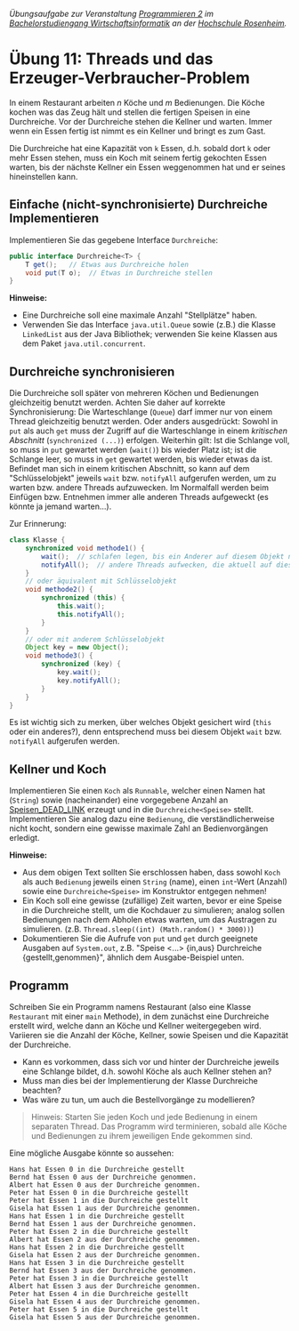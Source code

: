 _Übungsaufgabe zur Veranstaltung [Programmieren 2](https://hsro-wif-prg2.github.io) im [Bachelorstudiengang Wirtschaftsinformatik](https://www.fh-rosenheim.de/technik/informatik-mathematik/wirtschaftsinformatik-bachelor/) an der [Hochschule Rosenheim](http://www.fh-rosenheim.de)._


# Übung 11: Threads und das Erzeuger-Verbraucher-Problem

In einem Restaurant arbeiten *n* Köche und *m* Bedienungen.
Die Köche kochen was das Zeug hält und stellen die fertigen Speisen in eine Durchreiche.
Vor der Durchreiche stehen die Kellner und warten.
Immer wenn ein Essen fertig ist nimmt es ein Kellner und bringt es zum Gast. 

Die Durchreiche hat eine Kapazität von `k` Essen, d.h. sobald dort `k` oder mehr Essen stehen, muss ein Koch mit seinem fertig gekochten Essen warten, bis der nächste Kellner ein Essen weggenommen hat und er seines hineinstellen kann.


## Einfache (nicht-synchronisierte) Durchreiche Implementieren

Implementieren Sie das gegebene Interface `Durchreiche`:

```java
public interface Durchreiche<T> {
    T get();   // Etwas aus Durchreiche holen  
    void put(T o);  // Etwas in Durchreiche stellen
}
```

**Hinweise:**

- Eine Durchreiche soll eine maximale Anzahl "Stellplätze" haben.
- Verwenden Sie das Interface `java.util.Queue` sowie (z.B.) die Klasse `LinkedList` aus der Java Bibliothek; verwenden Sie keine Klassen aus dem Paket `java.util.concurrent`.


## Durchreiche synchronisieren

Die Durchreiche soll später von mehreren Köchen und Bedienungen gleichzeitig benutzt werden.
Achten Sie daher auf korrekte Synchronisierung: Die Warteschlange (`Queue`) darf immer nur von einem Thread gleichzeitig benutzt werden.
Oder anders ausgedrückt: Sowohl in `put` als auch `get` muss der Zugriff auf die Warteschlange in einem _kritischen Abschnitt_ (`synchronized (...)`) erfolgen.
Weiterhin gilt: Ist die Schlange voll, so muss in `put` gewartet werden (`wait()`) bis wieder Platz ist; ist die Schlange leer, so muss in `get` gewartet werden, bis wieder etwas da ist.
Befindet man sich in einem kritischen Abschnitt, so kann auf dem "Schlüsselobjekt" jeweils `wait` bzw. `notifyAll` aufgerufen werden, um zu warten bzw. andere Threads aufzuwecken.
Im Normalfall werden beim Einfügen bzw. Entnehmen immer alle anderen Threads aufgeweckt (es könnte ja jemand warten...).

Zur Erinnerung:

```java
class Klasse {
    synchronized void methode1() {
        wait();  // schlafen legen, bis ein Anderer auf diesem Objekt notifyAll aufruft
        notifyAll();  // andere Threads aufwecken, die aktuell auf dieses Objekt warten
    }
    // oder äquivalent mit Schlüsselobjekt
    void methode2() {
        synchronized (this) {
            this.wait();
            this.notifyAll();
        }
    }
    // oder mit anderem Schlüsselobjekt
    Object key = new Object();
    void methode3() {
        synchronized (key) {
            key.wait();
            key.notifyAll();
        }
    }
}
```

Es ist wichtig sich zu merken, über welches Objekt gesichert wird (`this` oder ein anderes?), denn entsprechend muss bei diesem Objekt `wait` bzw. `notifyAll` aufgerufen werden.


## Kellner und Koch

Implementieren Sie einen `Koch` als `Runnable`, welcher einen Namen hat (`String`) sowie (nacheinander) eine vorgegebene Anzahl an [Speisen_DEAD_LINK](src/main/java/wif/prg2/Speise) erzeugt und in die `Durchreiche<Speise>` stellt.
Implementieren Sie analog dazu eine `Bedienung`, die verständlicherweise nicht kocht, sondern eine gewisse maximale Zahl an Bedienvorgängen erledigt.

**Hinweise:**

- Aus dem obigen Text sollten Sie erschlossen haben, dass sowohl `Koch` als auch `Bedienung` jeweils einen `String` (name), einen `int`-Wert (Anzahl) sowie eine `Durchreiche<Speise>` im Konstruktor entgegen nehmen!
- Ein Koch soll eine gewisse (zufällige) Zeit warten, bevor er eine Speise in die Durchreiche stellt, um die Kochdauer zu simulieren; analog sollen Bedienungen nach dem Abholen etwas warten, um das Austragen zu simulieren. (z.B. `Thread.sleep((int) (Math.random() * 3000))`)
- Dokumentieren Sie die Aufrufe von `put` und `get` durch geeignete Ausgaben auf `System.out`, z.B. "Speise <...> {in,aus} Durchreiche {gestellt,genommen}", ähnlich dem Ausgabe-Beispiel unten.



## Programm

Schreiben Sie ein Programm namens Restaurant (also eine Klasse `Restaurant` mit einer `main` Methode), in dem zunächst eine Durchreiche erstellt wird, welche dann an Köche und Kellner weitergegeben wird.
Variieren sie die Anzahl der Köche, Kellner, sowie Speisen und die Kapazität der Durchreiche.

- Kann es vorkommen, dass sich vor und hinter der Durchreiche jeweils eine Schlange bildet, d.h. sowohl Köche als auch Kellner stehen an?
- Muss man dies bei der Implementierung der Klasse Durchreiche beachten?
- Was wäre zu tun, um auch die Bestellvorgänge zu modellieren?

> Hinweis: Starten Sie jeden Koch und jede Bedienung in einem separaten Thread. 
> Das Programm wird terminieren, sobald alle Köche und Bedienungen zu ihrem jeweiligen Ende gekommen sind.


Eine mögliche Ausgabe könnte so aussehen:

```
Hans hat Essen 0 in die Durchreiche gestellt
Bernd hat Essen 0 aus der Durchreiche genommen.
Albert hat Essen 0 aus der Durchreiche genommen.
Peter hat Essen 0 in die Durchreiche gestellt
Peter hat Essen 1 in die Durchreiche gestellt
Gisela hat Essen 1 aus der Durchreiche genommen.
Hans hat Essen 1 in die Durchreiche gestellt
Bernd hat Essen 1 aus der Durchreiche genommen.
Peter hat Essen 2 in die Durchreiche gestellt
Albert hat Essen 2 aus der Durchreiche genommen.
Hans hat Essen 2 in die Durchreiche gestellt
Gisela hat Essen 2 aus der Durchreiche genommen.
Hans hat Essen 3 in die Durchreiche gestellt
Bernd hat Essen 3 aus der Durchreiche genommen.
Peter hat Essen 3 in die Durchreiche gestellt
Albert hat Essen 3 aus der Durchreiche genommen.
Peter hat Essen 4 in die Durchreiche gestellt
Gisela hat Essen 4 aus der Durchreiche genommen.
Peter hat Essen 5 in die Durchreiche gestellt
Gisela hat Essen 5 aus der Durchreiche genommen.
```
